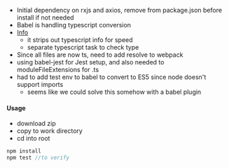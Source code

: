 - Initial dependency on rxjs and axios, remove from package.json before install if not needed 
- Babel is handling typescript conversion
- [Info](https://iamturns.com/typescript-babel/)
    - it strips out typescript info for speed
    - separate typescript task to check type
- Since all files are now ts, need to add resolve to webpack
- using babel-jest for Jest setup, and also needed to moduleFileExtensions for .ts
- had to add test env to babel to convert to ES5 since node doesn't support imports
    - seems like we could solve this somehow with a babel plugin
    
#### Usage
- download zip
- copy to work directory
- cd into root
```javascript
npm install
npm test //to verify
```
